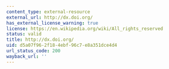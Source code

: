 ```yaml
---
content_type: external-resource
external_url: http://dx.doi.org/
has_external_license_warning: true
license: https://en.wikipedia.org/wiki/All_rights_reserved
status: valid
title: http://dx.doi.org/
uid: d5a07f96-2f18-4ebf-96c7-e8a351dce4d4
url_status_code: 200
wayback_url: ''
---
```


